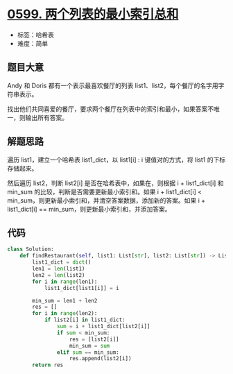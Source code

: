# [0599. 两个列表的最小索引总和](https://leetcode.cn/problems/minimum-index-sum-of-two-lists/)

- 标签：哈希表
- 难度：简单

## 题目大意

Andy 和 Doris 都有一个表示最喜欢餐厅的列表 list1、list2，每个餐厅的名字用字符串表示。

找出他们共同喜爱的餐厅，要求两个餐厅在列表中的索引和最小，如果答案不唯一，则输出所有答案。

## 解题思路

遍历 list1，建立一个哈希表 list1_dict，以 list1[i] : i 键值对的方式，将 list1 的下标存储起来。

然后遍历 list2，判断 list2[i] 是否在哈希表中，如果在，则根据 i + list1_dict[i] 和 min_sum 的比较，判断是否需要更新最小索引和。如果 i + list1_dict[i] < min_sum，则更新最小索引和，并清空答案数据，添加新的答案。如果 i + list1_dict[i] == min_sum，则更新最小索引和，并添加答案。

## 代码

```Python
class Solution:
    def findRestaurant(self, list1: List[str], list2: List[str]) -> List[str]:
        list1_dict = dict()
        len1 = len(list1)
        len2 = len(list2)
        for i in range(len1):
            list1_dict[list1[i]] = i

        min_sum = len1 + len2
        res = []
        for i in range(len2):
            if list2[i] in list1_dict:
                sum = i + list1_dict[list2[i]]
                if sum < min_sum:
                    res = [list2[i]]
                    min_sum = sum
                elif sum == min_sum:
                    res.append(list2[i])
        return res
```


